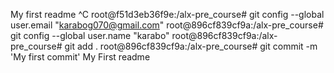 My first readme
^C
root@f51d3eb36f9e:/alx-pre_course# git config --global user.email "karabog070@gmail.com"
root@896cf839cf9a:/alx-pre_course# git config --global user.name "karabo"
root@896cf839cf9a:/alx-pre_course# git add .
root@896cf839cf9a:/alx-pre_course# git commit -m 'My first commit'
My First readme

